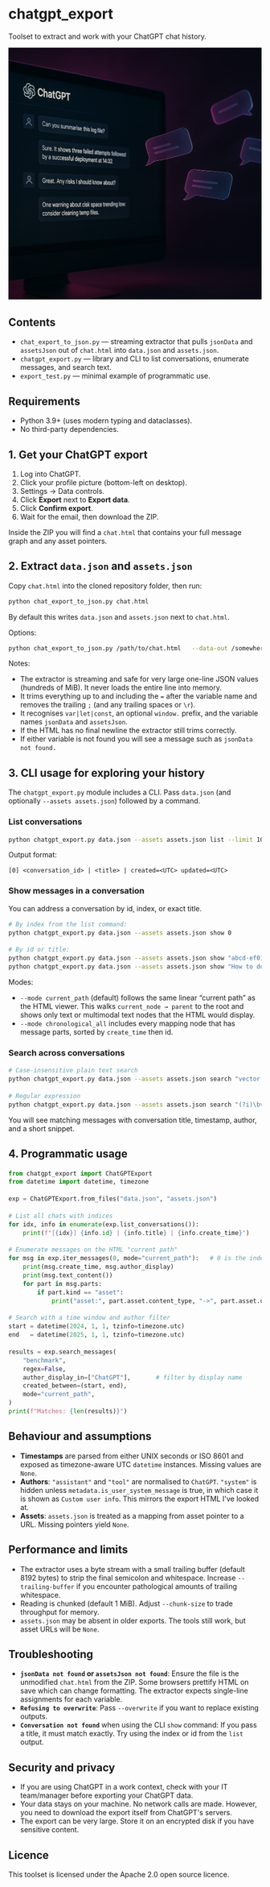 # chatgpt_export
Toolset to extract and work with your ChatGPT chat history.

![Illustration](./Illustration.png)

## Contents
- `chat_export_to_json.py` — streaming extractor that pulls `jsonData` and `assetsJson` out of `chat.html` into `data.json` and `assets.json`.
- `chatgpt_export.py` — library and CLI to list conversations, enumerate messages, and search text.
- `export_test.py` — minimal example of programmatic use.

## Requirements
- Python 3.9+ (uses modern typing and dataclasses).
- No third-party dependencies.

## 1. Get your ChatGPT export
1. Log into ChatGPT.
2. Click your profile picture (bottom-left on desktop).
3. Settings → Data controls.
4. Click **Export** next to **Export data**.
5. Click **Confirm export**.
6. Wait for the email, then download the ZIP.

Inside the ZIP you will find a `chat.html` that contains your full message graph and any asset pointers.

## 2. Extract `data.json` and `assets.json`
Copy `chat.html` into the cloned repository folder, then run:

```bash
python chat_export_to_json.py chat.html
```

By default this writes `data.json` and `assets.json` next to `chat.html`.

Options:

```bash
python chat_export_to_json.py /path/to/chat.html   --data-out /somewhere/data.json   --assets-out /somewhere/assets.json   --overwrite   --chunk-size 1048576   --trailing-buffer 8192
```

Notes:
- The extractor is streaming and safe for very large one-line JSON values (hundreds of MiB). It never loads the entire line into memory.
- It trims everything up to and including the `=` after the variable name and removes the trailing `;` (and any trailing spaces or `\r`).
- It recognises `var|let|const`, an optional `window.` prefix, and the variable names `jsonData` and `assetsJson`.
- If the HTML has no final newline the extractor still trims correctly.
- If either variable is not found you will see a message such as `jsonData not found.`

## 3. CLI usage for exploring your history
The `chatgpt_export.py` module includes a CLI. Pass `data.json` (and optionally `--assets assets.json`) followed by a command.

### List conversations
```bash
python chatgpt_export.py data.json --assets assets.json list --limit 10
```
Output format:
```
[0] <conversation_id> | <title> | created=<UTC> updated=<UTC>
```

### Show messages in a conversation
You can address a conversation by id, index, or exact title.

```bash
# By index from the list command:
python chatgpt_export.py data.json --assets assets.json show 0

# By id or title:
python chatgpt_export.py data.json --assets assets.json show "abcd-ef01-..."
python chatgpt_export.py data.json --assets assets.json show "How to do X"
```

Modes:
- `--mode current_path` (default) follows the same linear “current path” as the HTML viewer. This walks `current_node → parent` to the root and shows only text or multimodal text nodes that the HTML would display.
- `--mode chronological_all` includes every mapping node that has message parts, sorted by `create_time` then id.

### Search across conversations
```bash
# Case-insensitive plain text search
python chatgpt_export.py data.json --assets assets.json search "vector database"

# Regular expression
python chatgpt_export.py data.json --assets assets.json search "(?i)\bvector\b" --regex
```

You will see matching messages with conversation title, timestamp, author, and a short snippet.

## 4. Programmatic usage
```python
from chatgpt_export import ChatGPTExport
from datetime import datetime, timezone

exp = ChatGPTExport.from_files("data.json", "assets.json")

# List all chats with indices
for idx, info in enumerate(exp.list_conversations()):
    print(f"[{idx}] {info.id} | {info.title} | {info.create_time}")

# Enumerate messages on the HTML "current path"
for msg in exp.iter_messages(0, mode="current_path"):   # 0 is the index from the list
    print(msg.create_time, msg.author_display)
    print(msg.text_content())
    for part in msg.parts:
        if part.kind == "asset":
            print("asset:", part.asset.content_type, "->", part.asset.url)

# Search with a time window and author filter
start = datetime(2024, 1, 1, tzinfo=timezone.utc)
end   = datetime(2025, 1, 1, tzinfo=timezone.utc)

results = exp.search_messages(
    "benchmark",
    regex=False,
    author_display_in=["ChatGPT"],       # filter by display name
    created_between=(start, end),
    mode="current_path",
)
print(f"Matches: {len(results)}")
```

## Behaviour and assumptions
- **Timestamps** are parsed from either UNIX seconds or ISO 8601 and exposed as timezone-aware UTC `datetime` instances. Missing values are `None`.
- **Authors**: `"assistant"` and `"tool"` are normalised to `ChatGPT`. `"system"` is hidden unless `metadata.is_user_system_message` is true, in which case it is shown as `Custom user info`. This mirrors the export HTML I've looked at.
- **Assets**: `assets.json` is treated as a mapping from asset pointer to a URL. Missing pointers yield `None`.

## Performance and limits
- The extractor uses a byte stream with a small trailing buffer (default 8192 bytes) to strip the final semicolon and whitespace. Increase `--trailing-buffer` if you encounter pathological amounts of trailing whitespace.
- Reading is chunked (default 1 MiB). Adjust `--chunk-size` to trade throughput for memory.
- `assets.json` may be absent in older exports. The tools still work, but asset URLs will be `None`.

## Troubleshooting
- **`jsonData not found` or `assetsJson not found`**: Ensure the file is the unmodified `chat.html` from the ZIP. Some browsers prettify HTML on save which can change formatting. The extractor expects single-line assignments for each variable.
- **`Refusing to overwrite`**: Pass `--overwrite` if you want to replace existing outputs.
- **`Conversation not found`** when using the CLI `show` command: If you pass a title, it must match exactly. Try using the index or id from the `list` output.

## Security and privacy
- If you are using ChatGPT in a work context, check with your IT team/manager before exporting your ChatGPT data. 
- Your data stays on your machine. No network calls are made. However, you need to download the export itself from ChatGPT's servers. 
- The export can be very large. Store it on an encrypted disk if you have sensitive content.

## Licence
This toolset is licensed under the Apache 2.0 open source licence.
